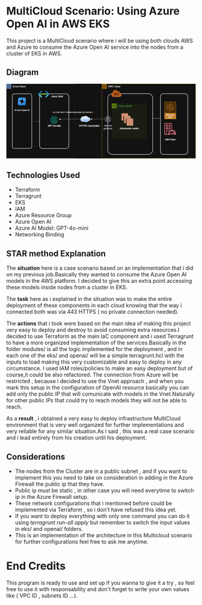 
# MultiCloud Scenario: Using Azure Open AI in AWS EKS

This project is a MultiCloud scenario where i will be using both clouds AWS and Azure to consume the Azure Open AI service into the nodes from a cluster of EKS in AWS.

## Diagram
![alt text](https://github.com/JaimeMLGT/MultiCloud-AzureOpenAI-EKS/blob/main/AzureOpenAI%20integration.jpg)
## Technologies Used 
* Terraform 
* Terragrunt 
* EKS
* IAM 
* Azure Resource Group 
* Azure Open AI 
* Azure AI Model: GPT-4o-mini
* Networking Binding 


## STAR method Explanation

The **situation** here is a case scenario based on an implementation that i did on my previous job.Basically they wanted to consume the Azure Open AI models in the AWS platform. I decided to give this an extra point accessing these models inside nodes from a cluster in EKS.

The **task** here as i explained in the situation was to make the entire deployment of these components in each cloud knowing that the way i connected both was via 443 HTTPS ( no private connection needed). 

The **actions** that i took were based on the main idea of making this project very easy to deploy and destroy to avoid consuming extra resources.I decided to use Terraform as the main IaC component and i used Terragrunt to have a more organized implementation of the services.Basically in the folder modules/ is all the logic implemented for the deployment , and in each one of the eks/ and openai/ will be a simple terragrunt.hcl with the inputs to load making this very customizable and easy to deploy in any circumstance. I used IAM roles/policies to make an easy deployment but of course,it could be also refactored. The connection from Azure will be restricted , because i decided to use the Vnet approach , and when you mark this setup in the configuration of OpenAI resource basically you can add only the public IP that will comunicate with models in the Vnet.Naturally for other public IPs that could try to reach models they will not be able to reach.

As a **result** , i obtained a very easy to deploy infrastructure MultiCloud environment that is very well organized for further implementations and very reliable for any similar situation.As i said , this was a real case scenario and i lead entirely from his creation until his deployment. 

## Considerations 

* The nodes from the Cluster are in a public subnet , and if you want to implement this you need to take on consideration in adding in the Azure Firewall the public ip that they have.
*  Public ip must be static , in other case you will need everytime to switch ip in the Azure Firewall setup.
*  These network configurations that i mentioned before could be implemented via Terraform , so i don't have refused this idea yet.
*  If you want to deploy everything with only one command you can do it using *terragrunt run-all apply* but remember to switch the input values in eks/ and openai/ folders.
*  This is an implementation of the architecture in this Multicloud scenario for further configurations feel free to ask me anytime.
   

# End Credits
This program is ready to use and set up if you wanna to give it a try , so feel free to use it with responsability and don't forget to write your own values like ( VPC ID , subnets ID ...).
